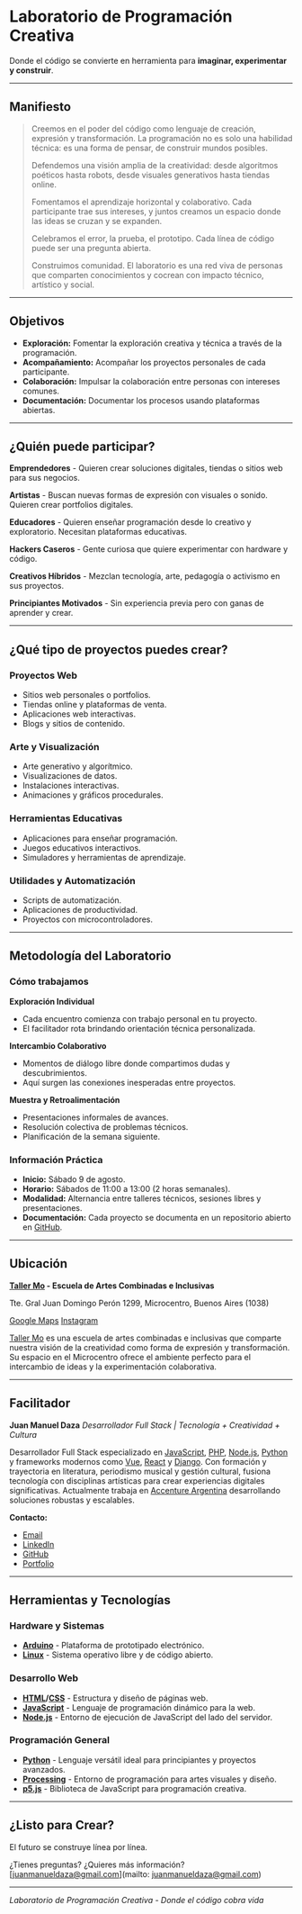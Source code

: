 # Laboratorio de Programación Creativa

Donde el código se convierte en herramienta para **imaginar, experimentar y construir**.

---

## Manifiesto

> Creemos en el poder del código como lenguaje de creación, expresión y transformación.
> La programación no es solo una habilidad técnica: es una forma de pensar, de construir mundos posibles.
>
> Defendemos una visión amplia de la creatividad: desde algoritmos poéticos hasta robots, desde visuales generativos hasta tiendas online.
>
> Fomentamos el aprendizaje horizontal y colaborativo. Cada participante trae sus intereses, y juntos creamos un espacio donde las ideas se cruzan y se expanden.
>
> Celebramos el error, la prueba, el prototipo. Cada línea de código puede ser una pregunta abierta.
>
> Construimos comunidad. El laboratorio es una red viva de personas que comparten conocimientos y cocrean con impacto técnico, artístico y social.

---

## Objetivos

- **Exploración:** Fomentar la exploración creativa y técnica a través de la programación.
- **Acompañamiento:** Acompañar los proyectos personales de cada participante.
- **Colaboración:** Impulsar la colaboración entre personas con intereses comunes.
- **Documentación:** Documentar los procesos usando plataformas abiertas.

---

## ¿Quién puede participar?

**Emprendedores** - Quieren crear soluciones digitales, tiendas o sitios web para sus negocios.

**Artistas** - Buscan nuevas formas de expresión con visuales o sonido. Quieren crear portfolios digitales.

**Educadores** - Quieren enseñar programación desde lo creativo y exploratorio. Necesitan plataformas educativas.

**Hackers Caseros** - Gente curiosa que quiere experimentar con hardware y código.

**Creativos Híbridos** - Mezclan tecnología, arte, pedagogía o activismo en sus proyectos.

**Principiantes Motivados** - Sin experiencia previa pero con ganas de aprender y crear.

---

## ¿Qué tipo de proyectos puedes crear?

### Proyectos Web
- Sitios web personales o portfolios.
- Tiendas online y plataformas de venta.
- Aplicaciones web interactivas.
- Blogs y sitios de contenido.

### Arte y Visualización
- Arte generativo y algorítmico.
- Visualizaciones de datos.
- Instalaciones interactivas.
- Animaciones y gráficos procedurales.

### Herramientas Educativas
- Aplicaciones para enseñar programación.
- Juegos educativos interactivos.
- Simuladores y herramientas de aprendizaje.

### Utilidades y Automatización
- Scripts de automatización.
- Aplicaciones de productividad.
- Proyectos con microcontroladores.

---

## Metodología del Laboratorio

### Cómo trabajamos

**Exploración Individual**
- Cada encuentro comienza con trabajo personal en tu proyecto.
- El facilitador rota brindando orientación técnica personalizada.

**Intercambio Colaborativo**
- Momentos de diálogo libre donde compartimos dudas y descubrimientos.
- Aquí surgen las conexiones inesperadas entre proyectos.

**Muestra y Retroalimentación**
- Presentaciones informales de avances.
- Resolución colectiva de problemas técnicos.
- Planificación de la semana siguiente.

### Información Práctica

- **Inicio:** Sábado 9 de agosto.
- **Horario:** Sábados de 11:00 a 13:00 (2 horas semanales).
- **Modalidad:** Alternancia entre talleres técnicos, sesiones libres y presentaciones.
- **Documentación:** Cada proyecto se documenta en un repositorio abierto en [GitHub](https://github.com/).

---

## Ubicación

**[Taller Mo](https://www.instagram.com/taller.mo/) - Escuela de Artes Combinadas e Inclusivas**

Tte. Gral Juan Domingo Perón 1299, Microcentro, Buenos Aires (1038)

[Google Maps](https://maps.app.goo.gl/KaN1YyPsimvKxeFg9)
[Instagram](https://www.instagram.com/taller.mo/)

[Taller Mo](https://www.instagram.com/taller.mo/) es una escuela de artes combinadas e inclusivas que comparte nuestra visión de la creatividad como forma de expresión y transformación. Su espacio en el Microcentro ofrece el ambiente perfecto para el intercambio de ideas y la experimentación colaborativa.

---

## Facilitador

**Juan Manuel Daza**
*Desarrollador Full Stack | Tecnología + Creatividad + Cultura*

Desarrollador Full Stack especializado en [JavaScript](https://developer.mozilla.org/es/docs/Web/JavaScript), [PHP](https://www.php.net/), [Node.js](https://nodejs.org/), [Python](https://www.python.org/) y frameworks modernos como [Vue](https://vuejs.org/), [React](https://reactjs.org/) y [Django](https://www.djangoproject.com/). Con formación y trayectoria en literatura, periodismo musical y gestión cultural, fusiona tecnología con disciplinas artísticas para crear experiencias digitales significativas. Actualmente trabaja en [Accenture Argentina](https://www.accenture.com/ar-es) desarrollando soluciones robustas y escalables.

**Contacto:**
- [Email](mailto:juanmanueldaza@gmail.com)
- [LinkedIn](https://linkedin.com/in/juanmanueldaza)
- [GitHub](https://github.com/juanmanueldaza)
- [Portfolio](https://daza.ar)

---

## Herramientas y Tecnologías

### Hardware y Sistemas
- **[Arduino](https://www.arduino.cc/)** - Plataforma de prototipado electrónico.
- **[Linux](https://www.linux.org/)** - Sistema operativo libre y de código abierto.

### Desarrollo Web
- **[HTML](https://developer.mozilla.org/es/docs/Web/HTML)/[CSS](https://developer.mozilla.org/es/docs/Web/CSS)** - Estructura y diseño de páginas web.
- **[JavaScript](https://developer.mozilla.org/es/docs/Web/JavaScript)** - Lenguaje de programación dinámico para la web.
- **[Node.js](https://nodejs.org/)** - Entorno de ejecución de JavaScript del lado del servidor.

### Programación General
- **[Python](https://www.python.org/)** - Lenguaje versátil ideal para principiantes y proyectos avanzados.
- **[Processing](https://processing.org/)** - Entorno de programación para artes visuales y diseño.
- **[p5.js](https://p5js.org/)** - Biblioteca de JavaScript para programación creativa.

---

## ¿Listo para Crear?

El futuro se construye línea por línea.

¿Tienes preguntas? ¿Quieres más información?
[juanmanueldaza@gmail.com](mailto: juanmanueldaza@gmail.com)

---

*Laboratorio de Programación Creativa - Donde el código cobra vida*
